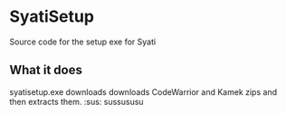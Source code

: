 # SyatiSetup
Source code for the setup exe for Syati

## What it does
syatisetup.exe downloads downloads CodeWarrior and Kamek zips and then extracts them.
:sus:
sussususu
